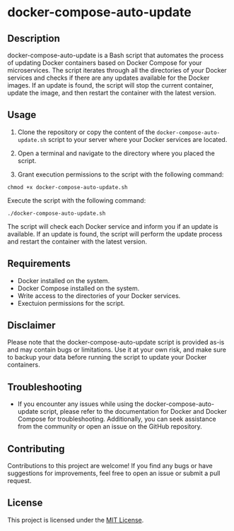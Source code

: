 # docker-compose-auto-update

## Description

docker-compose-auto-update is a Bash script that automates the process of updating Docker containers based on Docker Compose for your microservices. The script iterates through all the directories of your Docker services and checks if there are any updates available for the Docker images. If an update is found, the script will stop the current container, update the image, and then restart the container with the latest version.

## Usage

1.  Clone the repository or copy the content of the `docker-compose-auto-update.sh` script to your server where your Docker services are located.

2.  Open a terminal and navigate to the directory where you placed the script.

3.  Grant execution permissions to the script with the following command:

`chmod +x docker-compose-auto-update.sh`

Execute the script with the following command:

`./docker-compose-auto-update.sh`

The script will check each Docker service and inform you if an update is available. If an update is found, the script will perform the update process and restart the container with the latest version.

## Requirements

- Docker installed on the system.
- Docker Compose installed on the system.
- Write access to the directories of your Docker services.
- Exectuion permissions for the script.

## Disclaimer

Please note that the docker-compose-auto-update script is provided as-is and may contain bugs or limitations. Use it at your own risk, and make sure to backup your data before running the script to update your Docker containers.

## Troubleshooting

- If you encounter any issues while using the docker-compose-auto-update script, please refer to the documentation for Docker and Docker Compose for troubleshooting. Additionally, you can seek assistance from the community or open an issue on the GitHub repository.

## Contributing

Contributions to this project are welcome! If you find any bugs or have suggestions for improvements, feel free to open an issue or submit a pull request.

## License

This project is licensed under the [MIT License](LICENSE).

